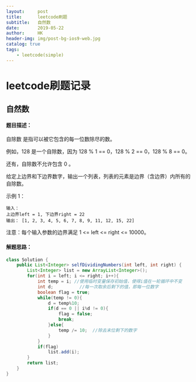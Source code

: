 ```yaml
---
layout:     post
title:      leetcode刷题
subtitle:   自然数
date:       2019-05-22
author:     HK
header-img: img/post-bg-ios9-web.jpg
catalog: true
tags:
    - leetcode(simple)
---
```

# leetcode刷题记录
## 自然数

#### 题目描述：
自除数 是指可以被它包含的每一位数除尽的数。

例如，128 是一个自除数，因为 128 % 1 == 0，128 % 2 == 0，128 % 8 == 0。

还有，自除数不允许包含 0 。

给定上边界和下边界数字，输出一个列表，列表的元素是边界（含边界）内所有的自除数。

示例 1：

    输入： 
    上边界left = 1, 下边界right = 22
    输出： [1, 2, 3, 4, 5, 6, 7, 8, 9, 11, 12, 15, 22]

注意：每个输入参数的边界满足 1 <= left <= right <= 10000。

#### 解题思路：
```java
class Solution {
    public List<Integer> selfDividingNumbers(int left, int right) {
        List<Integer> list = new ArrayList<Integer>();
        for(int i = left; i <= right; i++){
            int temp = i; //使用临时变量保存初始值，使得i值在一轮循环中不变
            int d;          //每一次取余后剩下的值，即每一位数字
            boolean flag = true;
            while(temp != 0){
                d = temp%10;
                if(d == 0 || i%d != 0){
                    flag = false;
                    break;
                }else{
                    temp /= 10;  //除去末位剩下的数字
                }           
            } 
            if(flag)
                list.add(i);
        }
        return list;
    }
}
```
